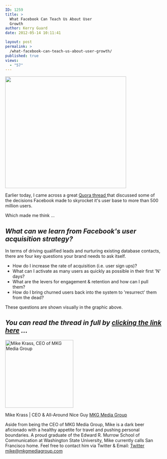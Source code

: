 ```yaml
---
ID: 1259
title: >
  What Facebook Can Teach Us About User
  Growth
author: Kerry Guard
date: 2012-05-14 10:11:41

layout: post
permalink: >
  /what-facebook-can-teach-us-about-user-growth/
published: true
views:
  - "57"
---
```

<img class="aligncenter size-full wp-image-1260" title="facebook user acqusition" src="http://mkgmediagroup.com/wp-content/uploads/2012/05/main-qimg-4e449fa7c697014ff7aa3f3fc6eebf91.png" alt="" width="389" height="359" />

Earlier today, I came across a great <a href="http://www.quora.com/What-are-some-decisions-taken-by-the-Growth-team-at-Facebook-that-helped-Facebook-reach-500-million-users" target="_blank">Quora thread </a>that discussed some of the decisions Facebook made to skyrocket it's user base to more than 500 million users.

Which made me think ...
<h2><em>What can we learn from Facebook's user acquisition strategy?</em></h2>
In terms of driving qualified leads and nurturing existing database contacts, there are four key questions your brand needs to ask itself.
<ul>
	<li>How do I increase the rate of acquisition (i.e. user sign ups)?</li>
	<li>What can I activate as many users as quickly as possible in their first 'N' days?</li>
	<li>What are the levers for engagement &amp; retention and how can I pull them?</li>
	<li>How do I bring churned users back into the system to 'resurrect' them from the dead?</li>
</ul>
These questions are shown visually in the graphic above.
<h2><em>You can read the thread in full by <a href="http://www.quora.com/What-are-some-decisions-taken-by-the-Growth-team-at-Facebook-that-helped-Facebook-reach-500-million-users" target="_blank">clicking the link here</a> ...</em></h2>

<img src="http://mkgmediagroup.com/wp-content/uploads/2011/08/mk_median_bw_head.jpeg" alt="Mike Krass, CEO of MKG Media Group" width="219" height="218" class="alignleft size-full wp-image-1794" />

<span itemprop="jobTitle">Mike Krass | CEO & All-Around Nice Guy</span>
<a href="http://www.mkgmediagroup.com" itemprop="url">MKG Media Group</a>
</span>

Aside from being the CEO of MKG Media Group, Mike is a dark beer aficionado with a healthy appetite for travel and pushing personal boundaries. A proud graduate of the Edward R. Murrow School of Communication at Washington State University, Mike currently calls San Francisco home. Feel free to contact him via Twitter & Email:
<a href="http://www.twitter.com/mikekrass" itemprop="url">Twitter</a>
<a href="mailto:mike@mkgmediagroup.com" itemprop="email">mike@mkgmediagroup.com</a>
</div>